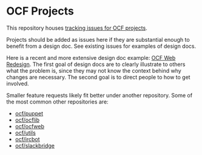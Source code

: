 # OCF Projects

This repository houses [tracking issues for OCF projects](https://github.com/ocf/projects/projects/1).

Projects should be added as issues here if they are substantial enough to benefit from a design doc. See existing issues for examples of design docs.

Here is a recent and more extensive design doc example: [OCF Web Redesign](https://notes.ocf.berkeley.edu/8dQoTXm_St2tjEvlSnUFug#). The first goal of design docs are to clearly illustrate to others what the problem is, since they may not know the context behind why changes are necessary. The second goal is to direct people to how to get involved.

Smaller feature requests likely fit better under another repository. Some of the most common other repositories are:
- [ocf/puppet](https://github.com/ocf/puppet)
- [ocf/ocflib](https://github.com/ocf/ocflib)
- [ocf/ocfweb](https://github.com/ocf/ocfweb)
- [ocf/utils](https://github.com/ocf/utils)
- [ocf/ircbot](https://github.com/ocf/ircbot)
- [ocf/slackbridge](https://github.com/ocf/slackbridge)
